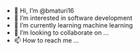 - 👋 Hi, I’m @bmaturi16
- 👀 I’m interested in software development
- 🌱 I’m currently learning machine learning
- 💞️ I’m looking to collaborate on ...
- 📫 How to reach me ...

<!---
bmaturi16/bmaturi16 is a ✨ special ✨ repository because its `README.md` (this file) appears on your GitHub profile.
You can click the Preview link to take a look at your changes.
--->
